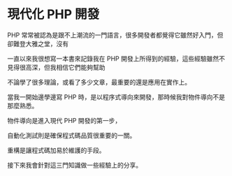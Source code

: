 # 現代化 PHP 開發

PHP 常常被認為是跟不上潮流的一門語言，很多開發者都覺得它雖然好入門，但卻難登大雅之堂，沒有

一直以來我很想寫一本書來記錄我在 PHP 開發上所得到的經驗，這些經驗雖然不見得很高深，但我相信它們能夠幫助


不論學了很多理論，或看了多少文章，最重要的還是應用在實作上。

當我一開始邊學邊寫 PHP 時，是以程序式導向來開發，那時候我對物件導向不是那麼熟悉。

物件導向是進入現代 PHP 開發的第一步，

自動化測試則是確保程式碼品質很重要的一關。

重構是讓程式碼加易於維護的手段。

接下來我會針對這三門知識做一些經驗上的分享。


